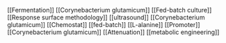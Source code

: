 [[Fermentation]]
[[Corynebacterium glutamicum]]
[[Fed-batch culture]]
[[Response surface methodology]]
[[ultrasound]]
[[Corynebacterium glutamicum]]
[[Chemostat]]
[[fed-batch]]
[[L-alanine]]
[[Promoter]]
[[Corynebacterium glutamicum]]
[[Attenuation]]
[[metabolic engineering]]

